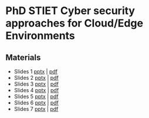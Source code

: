# PhD STIET Cyber security approaches for Cloud/Edge Environments

## Materials

- Slides 1 [pptx](slides/slides-1.pptx) | [pdf](slides/slides-1.pdf) 
- Slides 2 [pptx](slides/slides-2.pptx) | [pdf](slides/slides-2.pdf)
- Slides 3 [pptx](slides/slides-3.pptx) | [pdf](slides/slides-3.pdf)
- Slides 4 [pptx](slides/slides-4.pptx) | [pdf](slides/slides-4.pdf)
- Slides 5 [pptx](slides/slides-5.pptx) | [pdf](slides/slides-5.pdf)
- Slides 6 [pptx](slides/slides-6.pptx) | [pdf](slides/slides-6.pdf)
- Slides 7 [pptx](slides/slides-7.pptx) | [pdf](slides/slides-7.pdf)
